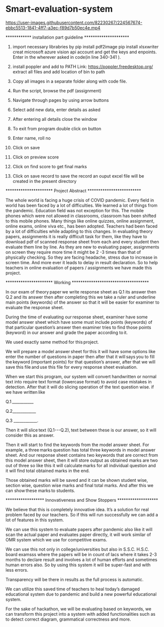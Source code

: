 <h1>Smart-evaluation-system</h1>


https://user-images.githubusercontent.com/82230267/224567674-ebbc5513-1841-4ff7-a3ec-f89d7b50ec4e.mp4



************  installation part guideline   *********************
1. import necessary librabries by 
  pip install pdf2image 
  pip install xlsxwriter
  creat microsoft azure vision api account and get the keys and enpoints. Enter in the wherever asked in code(in line 340-341 ).
2. install poppler and add to PATH 
Link: https://poppler.freedesktop.org/
extract all files and add location of bin to path

3. Copy all images in a separate folder along with code file.

4. Run the script, browse the pdf (assignment)

5. Navigate through pages by using arrow buttons

6. Select add new data, enter details as asked

7. After entering all details close the window

8. To exit from program double click on button

9. Enter name, roll no

10. Click on save

11. Click on preview score

12. Click on find score to get final marks

13. Click on save record to save the record an ouput excel file will be created in the present directory

**********************  Project Abstract   *************************	 

The whole world is facing a huge crisis of COVID pandemic. Every field in world has been faced by a lot of difficulties.
We learned a lot of things from the pandemic. Education field was not exception for this. The mobile phones which were not allowed in classrooms, classroom has been shifted
to this mobile phones. Many things like online quizzes, online assignment, online exams, online viva etc., has been adopted. Teachers had been faced by a lot of difficulties 
while adapting to this changes. In evaluating theory papers, assignments it is really difficult task for them, like they have to download pdf of scanned response sheet from 
each and every student then evaluate them line by line. As they are new to evaluating paper, assignments on screen they require more time it might be 2 -3 times than that of
physically checking. So they are facing headache, stress due to increase in screen time. And more ever it leads to delay in result declaration. So to help teachers in online 
evaluation of papers / assignments we have made this project. 


**********************  Working  ************************************

In our exam of theory paper we write response sheet as Q.1 its answer then Q.2 and its answer then after completing this we take a ruler and underline main points (keywords) of the answer so that it will be easier for examiner to evaluate the response sheet. 

During the time of evaluating our response sheet, examiner have some     model answer sheet which have some must include points (keywords) of that particular question’s answer then examiner tries to find those points (keyword) in our answer and grade the paper according to it.  

We used exactly same method for this project.  

We will prepare a model answer sheet for this it will have some options like enter the number of questions in paper then after that it will says you to fill the keyword (important points) for that question’s answer, after that we will save this file and use this file for every response sheet evaluation.  

When we start this program, our system will convert handwritten or normal text into require text format (lowercase format) to avoid case mistakes in detection. After that it will do slicing operation of the text question wise. if we have written like  

Q.1 ___________  

Q.2____________  

Q.3 ____________.  

Then it will slice text (Q.1---Q.2), text between these is our answer, so it will consider this as answer. 

Then it will start to find the keywords from the model answer sheet. For example, a three marks question has total three keywords in model answer sheet. And our response sheet contains two keywords that are correct from this model answer sheet, then it will store output as obtained marks are two out of three so like this it will calculate marks for all individual question and it will find total obtained marks in the end.  

Those obtained marks will be saved and it can be shown student wise, section wise, question wise marks and final total marks. And after this we can show these marks to students.  




******************  Innovativeness and Show Stoppers  *******************
       
We believe that this is completely innovative idea. 
It’s a solution for real problem faced by our teachers.
So if this will run successfully we can add a lot of features in this system.  

We can use this system to evaluate papers after pandemic also like it will scan the actual paper and evaluates paper directly, 
it will work similar of OMR system which we use for competitive exams. 

We can use this not only in college/universities but also in S.S.C. H.S.C. board examsss where the papers will be in count of lacs where 
it takes 2-3 months to declare result and involves a lot of human efforts and sometimes human errors also. So by using this system it will be super-fast and with less errors. 

Transparency will be there in results as the full process is automatic. 

We can utilize this saved time of teachers to heal today’s damaged educational system due to pandemic and build a new powerful educational system. 

For the sake of hackathon, we will be evaluating based on keywords, we can transform this project into a system with added functionalities such as to detect correct diagram, grammatical correctness and more. 
